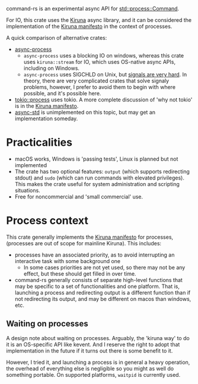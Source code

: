 command-rs is an experimental async API for [std::process::Command](https://doc.rust-lang.org/std/process/struct.Command.html).

For IO, this crate uses the [Kiruna](https://github.com/drewcrawford/kiruna) async library,
and it can be considered the implementation of the [Kiruna manifesto](https://github.com/drewcrawford/kiruna) in the context of processes.

A quick comparison of alternative crates:

* [async-process](https://docs.rs/async-process/1.2.0/async_process/)
    * `async-process` uses a blocking IO on windows, whereas this crate uses `kiruna::stream` for IO, which uses OS-native async APIs, including on Windows.
    * `async-process` uses SIGCHLD on Unix, but [signals are very hard](https://man7.org/linux/man-pages/man7/signal-safety.7.html).  In theory, there
      are very complicated crates that solve signaly problems, however, I prefer to avoid them to begin with where possible, and it's possible here.
* [tokio::process](https://docs.rs/tokio/1.5.0/tokio/process/index.html) uses tokio.  A more complete discussion of 'why not tokio' is in the [Kiruna manifesto](https://github.com/drewcrawford/kiruna).
* [async-std](https://github.com/async-rs/async-std/issues/22) is unimplemented on this topic, but may get an implementation someday.

# Practicalities

* macOS works, Windows is 'passing tests', Linux is planned but not implemented
* The crate has two optional features: `output` (which supports redirecting stdout) and `sudo` (which can run commands with elevated privileges).  This makes
  the crate useful for system administration and scripting situations.
* Free for noncommercial and 'small commercial' use.

# Process context

This crate generally implements the [Kiruna manifesto](https://github.com/drewcrawford/kiruna) for processes, (processes are out of scope
for mainline Kiruna).  This includes:
* processes have an associated priority, as to avoid interrupting an interactive task with some background one
    * In some cases priorities are not yet used, so there may not be any effect, but these should get filled in over time.
* command-rs generally consists of separate high-level functions that may be specific to a set of functionalities and one platform.  That is, launching a process
  and redirecting output is a different function than if not redirecting its output, and may be different on macos than windows, etc.

## Waiting on processes

A design note about waiting on processes.  Arguably, the 'kiruna way' to do it is an OS-specific API like kevent.  And I reserve
the right to adopt that implementation in the future if it turns out there is some benefit to it.

However, I tried it, and launching a process is in general a heavy operation, the overhead of everything else is negligible so you might as well
do something portable.  On supported platforms, `waitpid` is currently used.
